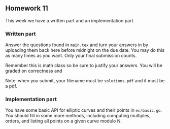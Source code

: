 ## Homework 11

This week we have a written part and an implementation part. 

### Written part 

Answer the questions found in `main.tex` and turn your answers in by uploading them 
back here before midnight on the due date. You may do this as many times as 
you want. Only your final submission counts.

Remember this is math class so be sure to justify your answers. You will be 
graded on correctness and 

Note: when you submit, your filename must be `solutions.pdf` and it must be a pdf. 

### Implementation part 

You have some basic API for elliptic curves and their points in `ec/basic.go`. 
You should fill in some more methods, including computing multiples, orders, and 
listing all points on a given curve modulo N. 
